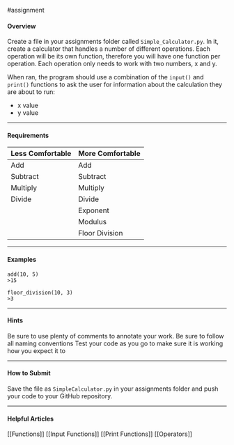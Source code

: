 #assignment 

#### Overview

Create a file in your assignments folder called `Simple_Calculator.py`. In it, create a calculator that handles a number of different operations. Each operation will be its own function, therefore you will have one function per operation. Each operation only needs to work with two numbers, x and y.

When ran, the program should use a combination of the `input()` and `print()` functions to ask the user for information about the calculation they are about to run:
* x value
* y value


---
#### Requirements

| **Less Comfortable** | **More Comfortable** |
| -------------------- | -------------------- |
| Add                  | Add                  |
| Subtract             | Subtract             |
| Multiply             | Multiply             |
| Divide               | Divide               |
|                      | Exponent             |
|                      | Modulus              |
|                      | Floor Division       |

---
#### Examples

```
add(10, 5)
>15

floor_division(10, 3)
>3
```


---
#### Hints

Be sure to use plenty of comments to annotate your work.
Be sure to follow all naming conventions
Test your code as you go to make sure it is working how you expect it to

---
#### How to Submit

Save the file as `SimpleCalculator.py` in your assignments folder and push your code to your GitHub repository.

---
#### Helpful Articles

[[Functions]]
[[Input Functions]]
[[Print Functions]]
[[Operators]]


